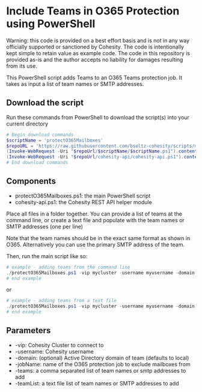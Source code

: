 # Include Teams in O365 Protection using PowerShell

Warning: this code is provided on a best effort basis and is not in any way officially supported or sanctioned by Cohesity. The code is intentionally kept simple to retain value as example code. The code in this repository is provided as-is and the author accepts no liability for damages resulting from its use.

This PowerShell script adds Teams to an O365 Teams protection job. It takes as input a list of team names or SMTP addresses.

## Download the script

Run these commands from PowerShell to download the script(s) into your current directory

```powershell
# Begin download commands
$scriptName = 'protectO365Mailboxes'
$repoURL = 'https://raw.githubusercontent.com/bseltz-cohesity/scripts/master/powershell'
(Invoke-WebRequest -Uri "$repoUrl/$scriptName/$scriptName.ps1").content | Out-File "$scriptName.ps1"; (Get-Content "$scriptName.ps1") | Set-Content "$scriptName.ps1"
(Invoke-WebRequest -Uri "$repoUrl/cohesity-api/cohesity-api.ps1").content | Out-File cohesity-api.ps1; (Get-Content cohesity-api.ps1) | Set-Content cohesity-api.ps1
# End download commands
```

## Components

* protectO365Mailboxes.ps1: the main PowerShell script
* cohesity-api.ps1: the Cohesity REST API helper module

Place all files in a folder together. You can provide a list of teams at the command line, or create a text file and populate with the team names or SMTP addresses (one per line)

Note that the team names should be in the exact same format as shown in O365. Alternatively you can use the primary SMTP address of the team.

Then, run the main script like so:

```powershell
# example - adding teams from the command line
./protectO365Mailboxes.ps1 -vip mycluster -username myusername -domain mydomain.net -jobName 'My Job' -teams my-team1, my-team2
# end example
```

or

```powershell
# example - adding teams from a text file
./protectO365Mailboxes.ps1 -vip mycluster -username myusername -domain mydomain.net -jobName 'My Job' -teamList ./myTeamlist.txt
# end example
```

## Parameters

* -vip: Cohesity Cluster to connect to
* -username: Cohesity username
* -domain: (optional) Active Directory domain of team (defaults to local)
* -jobName: name of the O365 protection job to exclude mailboxes from
* -teams: a comma separated list of team names or smtp addresses to add
* -teamList: a text file list of team names or SMTP addresses to add
